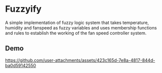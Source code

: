 # Fuzzyify
A simple implementation of fuzzy logic system that takes temperature, humidity and fanspeed as fuzzy variables and uses membership functions and rules to establish the working of the fan speed controller system.

## Demo


https://github.com/user-attachments/assets/423c165d-7e8a-4817-844d-ba0d59142550

